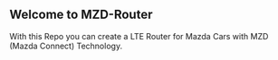 ## Welcome to MZD-Router

With this Repo you can create a LTE Router for Mazda Cars with MZD (Mazda Connect) Technology.
